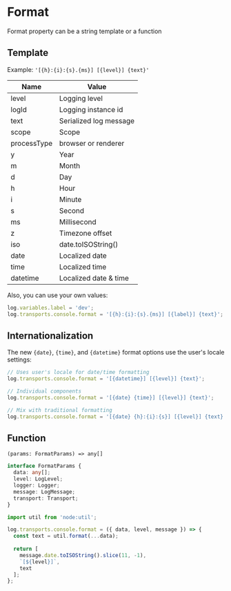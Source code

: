 # Format

Format property can be a string template or a function

## Template

Example: ``'[{h}:{i}:{s}.{ms}] [{level}] {text}'``

| Name        | Value                  |
|-------------|------------------------|
| level       | Logging level          |
| logId       | Logging instance id    |
| text        | Serialized log message |
| scope       | Scope                  |
| processType | browser or renderer    |
| y           | Year                   |
| m           | Month                  |
| d           | Day                    |
| h           | Hour                   |
| i           | Minute                 |
| s           | Second                 |
| ms          | Millisecond            |
| z           | Timezone offset        |
| iso         | date.toISOString()     |
| date        | Localized date         |
| time        | Localized time         |
| datetime    | Localized date & time  |

Also, you can use your own values:

```js
log.variables.label = 'dev';
log.transports.console.format = '[{h}:{i}:{s}.{ms}] [{label}] {text}';
```

## Internationalization

The new `{date}`, `{time}`, and `{datetime}` format options use the user's locale settings:

```js
// Uses user's locale for date/time formatting
log.transports.console.format = '[{datetime}] [{level}] {text}';

// Individual components
log.transports.console.format = '[{date} {time}] [{level}] {text}';

// Mix with traditional formatting
log.transports.console.format = '[{date} {h}:{i}:{s}] [{level}] {text}';
```

## Function

`(params: FormatParams) => any[]`

```ts
interface FormatParams {
  data: any[];
  level: LogLevel;
  logger: Logger;
  message: LogMessage;
  transport: Transport;
}
```

```js
import util from 'node:util';

log.transports.console.format = ({ data, level, message }) => {
  const text = util.format(...data);
  
  return [
    message.date.toISOString().slice(11, -1),
    `[${level}]`,
    text
  ];
};
```
